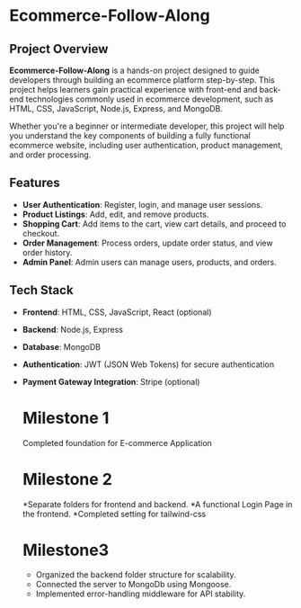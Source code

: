 # Ecommerce-Follow-Along

## Project Overview

**Ecommerce-Follow-Along** is a hands-on project designed to guide developers through building an ecommerce platform step-by-step. This project helps learners gain practical experience with front-end and back-end technologies commonly used in ecommerce development, such as HTML, CSS, JavaScript, Node.js, Express, and MongoDB.

Whether you're a beginner or intermediate developer, this project will help you understand the key components of building a fully functional ecommerce website, including user authentication, product management, and order processing.

## Features

- **User Authentication**: Register, login, and manage user sessions.
- **Product Listings**: Add, edit, and remove products.
- **Shopping Cart**: Add items to the cart, view cart details, and proceed to checkout.
- **Order Management**: Process orders, update order status, and view order history.
- **Admin Panel**: Admin users can manage users, products, and orders.

## Tech Stack

- **Frontend**: HTML, CSS, JavaScript, React (optional)
- **Backend**: Node.js, Express
- **Database**: MongoDB
- **Authentication**: JWT (JSON Web Tokens) for secure authentication
- **Payment Gateway Integration**: Stripe (optional)

  # Milestone 1
  Completed foundation for E-commerce Application

  # Milestone 2
  *Separate folders for frontend and backend.
  *A functional Login Page in the frontend.
  *Completed setting for tailwind-css

  # Milestone3
  * Organized the backend folder structure for scalability.
  * Connected the server to MongoDb using Mongoose.
  * Implemented error-handling middleware for API stability.

